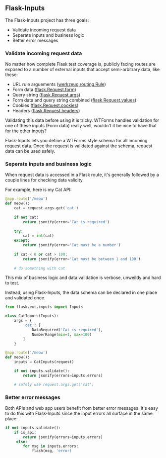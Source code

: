 ## Flask-Inputs

The Flask-Inputs project has three goals:

 - Validate incoming request data
 - Seperate inputs and business logic
 - Better error messages

### Validate incoming request data

No matter how complete Flask test coverage is, publicly facing routes are exposed to a number of external inputs that accept semi-arbitrary data, like these:

 - URL rule arguements ([werkzeug.routing.Rule](http://werkzeug.pocoo.org/docs/0.10/routing/#werkzeug.routing.Rule))
 - Form data ([flask.Request.form](http://flask.pocoo.org/docs/0.10/api/#flask.Request.form))
 - Query string ([flask.Request.args](http://flask.pocoo.org/docs/0.10/api/#flask.Request.args))
 - Form data and query string combined ([flask.Request.values](http://flask.pocoo.org/docs/0.10/api/#flask.Request.values))
 - Cookies ([flask.Request.cookies](http://flask.pocoo.org/docs/0.10/api/#flask.Request.cookies))
 - Headers ([flask.Request.headers](http://flask.pocoo.org/docs/0.10/api/#flask.Request.headers))

Validating this data before using it is tricky. WTForms handles validation for one of these inputs (Form data) really well, wouldn't it be nice to have that for the other inputs?

Flask-Inputs lets you define a WTForms style schema for all incoming request data. Once the request is validated against the schema, request data can be used safely.

### Seperate inputs and business logic
 
When request data is accessed in a Flask route, it's generally followed by a couple lines for checking data validity.

For example, here is my Cat API:


```python
@app.route('/meow')
def meow():
    cat = request.args.get('cat')
    
    if not cat:
        return jsonify(error='Cat is required')
    
    try:
        cat = int(cat)
    except:
        return jsonify(error='Cat must be a number')
    
    if cat < 0 or cat > 100:
        return jsonify(error='Cat must be between 1 and 100')
    
    # do something with cat
```

This mix of business logic and data validation is verbose, unweildy and hard to test.

Instead, using Flask-Inputs, the data schema can be declared in one place and validated once.

```python
from flask.ext.inputs import Inputs

class CatInputs(Inputs):
    args = {
        'cat': [
            DataRequired('Cat is required'),
            NumberRange(min=1, max=100)
        ]
    }

@app.route('/meow')
def meow():
    inputs = CatInputs(request)

    if not inputs.validate():
        return jsonify(errors=inputs.errors)

    # safely use request.args.get('cat')
```

### Better error messages

Both APIs and web app users benefit from better error messages. It's easy to do this with Flask-Inputs since the input errors all surface in the same place:

```python
if not inputs.validate():
    if is_api:
        return jsonify(errors=inputs.errors)
     else:
        for msg in inputs.errors:
            flash(msg, 'error)
```
